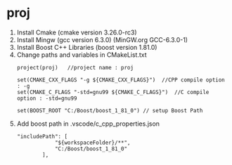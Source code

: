 # proj

1. Install Cmake  (cmake version 3.26.0-rc3)
2. Install Mingw  (gcc version 6.3.0) (MinGW.org GCC-6.3.0-1)
3. Install Boost C++ Libraries (boost version 1.81.0)
4. Change paths and variables in CMakeList.txt
    ```
    project(proj)   //project name : proj

    set(CMAKE_CXX_FLAGS "-g ${CMAKE_CXX_FLAGS}")  //CPP compile option : -g
    set(CMAKE_C_FLAGS "-std=gnu99 ${CMAKE_C_FLAGS}")  //C compile option : -std=gnu99

    set(BOOST_ROOT "C:/Boost/boost_1_81_0") // setup Boost Path
    
    ```
5. Add boost path in .vscode/c_cpp_properties.json 
    ```
    "includePath": [
                "${workspaceFolder}/**",
                "C:/Boost/boost_1_81_0"
            ],
    ```
